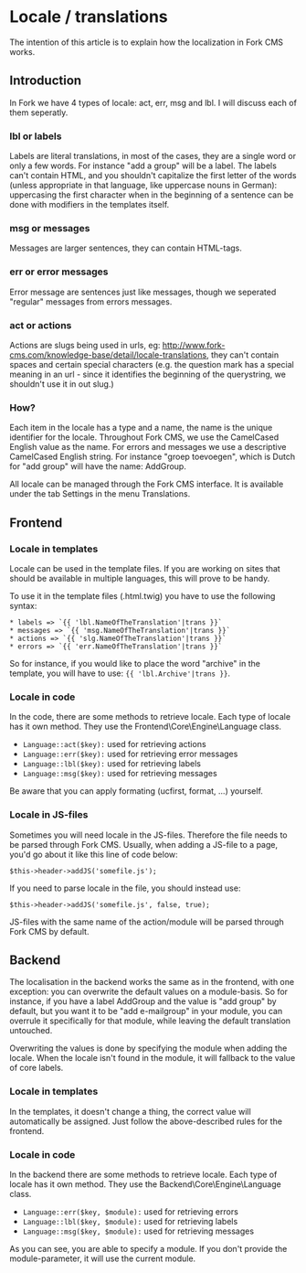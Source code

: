 # Locale / translations

The intention of this article is to explain how the localization in Fork CMS works.

## Introduction

In Fork we have 4 types of locale: act, err, msg and lbl. I will discuss each of them seperatly.

### lbl or labels

Labels are literal translations, in most of the cases, they are a single word or only a few words. For instance "add a group" will be a label. The labels can't contain HTML, and you shouldn't capitalize the first letter of the words (unless appropriate in that language, like uppercase nouns in German): uppercasing the first character when in the beginning of a sentence can be done with modifiers in the templates itself.

### msg or messages

Messages are larger sentences, they can contain HTML-tags.

### err or error messages

Error message are sentences just like messages, though we seperated "regular" messages from errors messages.

### act or actions

Actions are slugs being used in urls, eg: http://www.fork-cms.com/knowledge-base/detail/locale-translations, they can't contain spaces and certain special characters (e.g. the question mark has a special meaning in an url - since it identifies the beginning of the querystring, we shouldn't use it in out slug.)

### How?

Each item in the locale has a type and a name, the name is the unique identifier for the locale. Throughout Fork CMS, we use the CamelCased English value as the name. For errors and messages we use a descriptive CamelCased English string. For instance "groep toevoegen", which is Dutch for "add group" will have the name: AddGroup.

All locale can be managed through the Fork CMS interface. It is available under the tab Settings in the menu Translations.

## Frontend

### Locale in templates

Locale can be used in the template files. If you are working on sites that should be available in multiple languages, this will prove to be handy.

To use it in the template files (.html.twig) you have to use the following syntax:

```
* labels => `{{ 'lbl.NameOfTheTranslation'|trans }}`
* messages => `{{ 'msg.NameOfTheTranslation'|trans }}`
* actions => `{{ 'slg.NameOfTheTranslation'|trans }}`
* errors => `{{ 'err.NameOfTheTranslation'|trans }}`
```

So for instance, if you would like to place the word "archive" in the template, you will have to use: `{{ 'lbl.Archive'|trans }}`.

### Locale in code

In the code, there are some methods to retrieve locale. Each type of locale has it own method. They use the Frontend\Core\Engine\Language class.

* `Language::act($key):` used for retrieving actions
* `Language::err($key):` used for retrieving error messages
* `Language::lbl($key):` used for retrieving labels
* `Language::msg($key):` used for retrieving messages

Be aware that you can apply formating (ucfirst, format, ...) yourself.

### Locale in JS-files

Sometimes you will need locale in the JS-files. Therefore the file needs to be parsed through Fork CMS. Usually, when adding a JS-file to a page, you'd go about it like this line of code below:

```
$this->header->addJS('somefile.js');
```

If you need to parse locale in the file, you should instead use:

```
$this->header->addJS('somefile.js', false, true);
```

JS-files with the same name of the action/module will be parsed through Fork CMS by default.

## Backend

The localisation in the backend works the same as in the frontend, with one exception: you can overwrite the default values on a module-basis. So for instance, if you have a label AddGroup and the value is "add group" by default, but you want it to be "add e-mailgroup" in your module, you can overrule it specifically for that module, while leaving the default translation untouched.

Overwriting the values is done by specifying the module when adding the locale. When the locale isn't found in the module, it will fallback to the value of core labels.

### Locale in templates

In the templates, it doesn't change a thing, the correct value will automatically be assigned. Just follow the above-described rules for the frontend.

### Locale in code

In the backend there are some methods to retrieve locale. Each type of locale has it own method. They use the Backend\Core\Engine\Language class.

* `Language::err($key, $module):` used for retrieving errors
* `Language::lbl($key, $module):` used for retrieving labels
* `Language::msg($key, $module):` used for retrieving messages

As you can see, you are able to specify a module. If you don't provide the module-parameter, it will use the current module.
